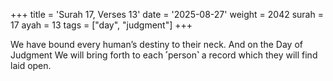 +++
title = 'Surah 17, Verses 13'
date = '2025-08-27'
weight = 2042
surah = 17
ayah = 13
tags = ["day", "judgment"]
+++

We have bound every human’s destiny to their neck. And on the Day of Judgment We will bring forth to each ˹person˺ a record which they will find laid open.